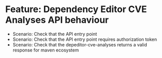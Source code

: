 # Feature: Dependency Editor CVE Analyses API behaviour
- Scenario: Check that the API entry point
- Scenario: Check that the API entry point requires authorization token
- Scenario: Check that the depeditor-cve-analyses returns a valid response for maven ecosystem
